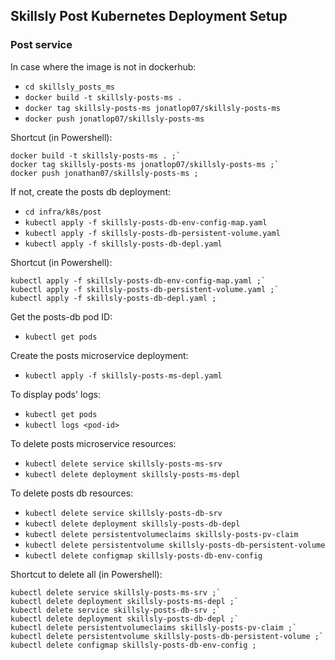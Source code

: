 ## Skillsly Post Kubernetes Deployment Setup
### Post service
In case where the image is not in dockerhub:
- `cd skillsly_posts_ms`
- `docker build -t skillsly-posts-ms .`
- `docker tag skillsly-posts-ms jonatlop07/skillsly-posts-ms`
- `docker push jonatlop07/skillsly-posts-ms`

Shortcut (in Powershell):

```
docker build -t skillsly-posts-ms . ;`
docker tag skillsly-posts-ms jonatlop07/skillsly-posts-ms ;`
docker push jonathan07/skillsly-posts-ms ;
```

If not, create the posts db deployment:
- `cd infra/k8s/post`
- `kubectl apply -f skillsly-posts-db-env-config-map.yaml`
- `kubectl apply -f skillsly-posts-db-persistent-volume.yaml`
- `kubectl apply -f skillsly-posts-db-depl.yaml`

Shortcut (in Powershell):

```
kubectl apply -f skillsly-posts-db-env-config-map.yaml ;`
kubectl apply -f skillsly-posts-db-persistent-volume.yaml ;`
kubectl apply -f skillsly-posts-db-depl.yaml ;
```

Get the posts-db pod ID:

- `kubectl get pods`

Create the posts microservice deployment:

- `kubectl apply -f skillsly-posts-ms-depl.yaml`

To display pods' logs:

- `kubectl get pods`
- `kubectl logs <pod-id>`

To delete posts microservice resources:

- `kubectl delete service skillsly-posts-ms-srv`
- `kubectl delete deployment skillsly-posts-ms-depl`

To delete posts db resources:

- `kubectl delete service skillsly-posts-db-srv`
- `kubectl delete deployment skillsly-posts-db-depl`
- `kubectl delete persistentvolumeclaims skillsly-posts-pv-claim`
- `kubectl delete persistentvolume skillsly-posts-db-persistent-volume`
- `kubectl delete configmap skillsly-posts-db-env-config`

Shortcut to delete all (in Powershell):

```
kubectl delete service skillsly-posts-ms-srv ;`
kubectl delete deployment skillsly-posts-ms-depl ;`
kubectl delete service skillsly-posts-db-srv ;`
kubectl delete deployment skillsly-posts-db-depl ;`
kubectl delete persistentvolumeclaims skillsly-posts-pv-claim ;`
kubectl delete persistentvolume skillsly-posts-db-persistent-volume ;`
kubectl delete configmap skillsly-posts-db-env-config ; 
```
